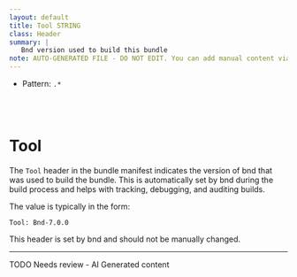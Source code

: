 ```yaml
---
layout: default
title: Tool STRING
class: Header
summary: |
   Bnd version used to build this bundle
note: AUTO-GENERATED FILE - DO NOT EDIT. You can add manual content via same filename in ext folder. 
---
```


- Pattern: `.*`

<!-- Manual content from: ext/tool.md --><br /><br />

# Tool

The `Tool` header in the bundle manifest indicates the version of bnd that was used to build the bundle. This is automatically set by bnd during the build process and helps with tracking, debugging, and auditing builds.

The value is typically in the form:

```
Tool: Bnd-7.0.0
```

This header is set by bnd and should not be manually changed.



<hr />
TODO Needs review - AI Generated content
